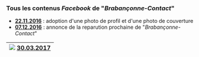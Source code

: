 ### Tous les contenus *Facebook* de **"*Brabançonne-Contact*"**

* [**22.11.2016**](20161122.md) : adoption d'une photo de profil et d'une photo de couverture
* [**07.12.2016**](20161207.md) : annonce de la reparution prochaine de "*Brabançonne-Contact*"

| ![](https://brab80webscom.github.io/facebookfeeds/Drink_20170330/PDO_small.png) [**30.03.2017**](/Drink20170330/20170330.md) |
| --- |



